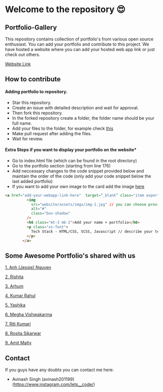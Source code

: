 
# Welcome to the repository 😍


## Portfolio-Gallery

This repository contains collection of portfolio's from various open source enthusiast. You can add your portfolio and contribute to this project. We have hosted a website where you can add your hosted web app link or just check out others. 

[Website Link](https://avinash201199.github.io/Portfolio-Collection/)




## How to contribute
#### Adding portfolio to repository.
* Star this repository.
* Create an issue with detailed description and wait for approval.
* Then fork this repository.
* In the forked repository create a folder, the folder name should be your full name.
* Add your files to the folder, for example check [this](https://github.com/avinash201199/Portfolio-Collection/tree/main/Alex-main)
* Make pull request after adding the files.
* Wait for review.

#### Extra Steps if you want to display your portfolio on the website*
* Go to index.html file (which can be found in the root directory)
* Go to the portfolio section (starting from line 176)
* Add neccessary changes to the code snippet provided below and maintain the order of the code (only add your code snippet below the last added portfolio)
* If you want to add your own image to the card add the image [here](https://github.com/avinash201199/Portfolio-Collection/tree/main/website/assets/imgs)
```html
<a href="add-your-webapp-link-here"  target=”_blank” class="item expertises-item">
          <img
            src="website/assets/imgs/img-1.jpg" // you can choose provided images from img-1 to img-9
            alt="#"
            class="box-shadow"
          />
          <h6 class="mt-3 mb-2">Add your name + portfolio</h6>
          <p class="xs-font">
            Tech Stack - HTML/CSS, SCSS, Javascript // describe your tech stack
          </p>
        </a>
```


## Some Awesome Portfolio's shared with us

[1. Anh (Jessie) Nguyen](https://www.jessieanhnguyen.com/)

[2. Rishita](https://rishitashaw.github.io/)

[3. Arhum](https://arhumportfolio.web.app/)

[4. Kumar Rahul](https://igotabadidea.github.io/)

[5. Yashika](https://yashika.netlify.app/)

[6. Megha Vishwakarma](https://megha-vishwakarma.github.io/cv/)

[7. Riti Kumari](https://ritiportfolio.glitch.me/#home)

[8. Rosita Sikarwar](https://portfolio-rosita.netlify.app/)

[9. Amit Maity](https://maityamit.github.io/maityamit-portfolio)

## Contact

If you guys have any doubts you can contact me here:
- Avinash Singh (avinash201199)
(https://www.instagram.com/lets__code/) 






